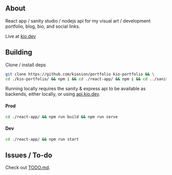 ## About

React app / sanity studio / nodejs api for my visual art / development portfolio, blog, bio, and social links.

Live at <a href="https://kio.dev/">kio.dev</a>

## Building

Clone / install deps

```bash
git clone https://github.com/kiosion/portfolio kio-portfolio && \
cd ./kio-portfolio/ && npm i && cd ./react-app/ && npm i && cd ../sanity-cms/ && npm i && ../express-api/ && npm i && cd ../
```

Running locally requires the sanity & express api to be available as backends, either locally, or using <a href="https://api.kio.dev/">api.kio.dev</a>.

#### Prod

```bash
cd ./react-app/ && npm run build && npm run serve
```

#### Dev

```bash
cd ./react-app/ && npm run start
```

## Issues / To-do

Check out <a href="TODO.md">TODO.md</a>.
